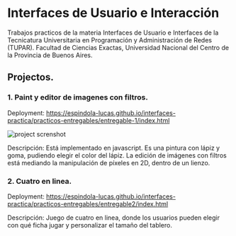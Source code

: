 # Interfaces de Usuario e Interacción
Trabajos practicos de la materia Interfaces de Usuario e Interfaces de la Tecnicatura Universitaria en Programación y Administración de Redes (TUPAR). Facultad de Ciencias Exactas, Universidad Nacional del Centro de la Provincia de Buenos Aires.

## Projectos.

### 1. Paint y editor de imagenes con filtros.

Deployment: https://espindola-lucas.github.io/interfaces-practica/practicos-entregables/entregable-1/index.html

![project screnshot](https://github.com/espindola-lucas/interfaces-practica/tree/main/practicos-entregables/entregable-1/screenShotProject1.png)

Descripción: Está implementado en javascript. Es una pintura con lápiz y goma, pudiendo elegir el color del lápiz. La edición de imágenes con filtros está mediando la manipulación de píxeles en 2D, dentro de un lienzo.

### 2. Cuatro en linea.

Deployment: https://espindola-lucas.github.io/interfaces-practica/practicos-entregables/entregable2/index.html

Descripción: Juego de cuatro en linea, donde los usuarios pueden elegir con qué ficha jugar y personalizar el tamaño del tablero.